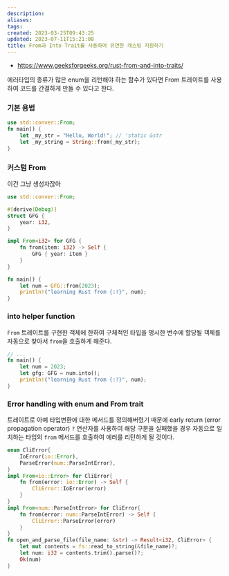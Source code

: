 ```yaml
---
description:
aliases: 
tags: 
created: 2023-03-25T09:43:25
updated: 2023-07-11T15:21:08
title: From과 Into Trait를 사용하여 유연한 캐스팅 지원하기
---
```

- https://www.geeksforgeeks.org/rust-from-and-into-traits/

에러타입의 종류가 많은 enum을 리턴해야 하는 함수가 있다면 From 트레이트를 사용하여 코드를 간결하게 만들 수 있다고 한다.

### 기본 용법

```rust
use std::conver::From;
fn main() {
	let _my_str = "Hello, World!"; // 'static &str
	let _my_string = String::from(_my_str);
}
```

### 커스텀 From

이건 그냥 생성자잖아
```rust
use std::conver::From;

#[derive(Debug)]
struct GFG {
	year: i32,
}

impl From<i32> for GFG {
	fn from(item: i32) -> Self {
		GFG { year: item }
	}
}

fn main() {
	let num = GFG::from(2023);
	println!("learning Rust from {:?}", num);
}
```

### into helper function

`From` 트레이트를 구현한 객체에 한하여 구체적인 타입을 명시한 변수에 할당될 객체를 자동으로 찾아서 `from`을 호출하게 해준다.
```rust
// ...
fn main() {
	let num = 2023;
	let gfg: GFG = num.into();
	println!("learning Rust from {:?}", num);
}
```

### Error handling with enum and From trait

트레이트로 아예 타입변환에 대한 메서드를 정의해버렸기 때문에 early return (error propagation operator) `?` 연산자를 사용하여 해당 구문을 실패했을 경우 자동으로 일치하는 타입의 `from` 메서드를 호출하여 에러를 리턴하게 될 것이다.
```rust
enum CliError{
	IoError(io::Error),
	ParseError(num::ParseIntError),
}
impl From<io::Error> for CliError{
	fn from(error: io::Error) -> Self {
		CliError::IoError(error)
	}
}
impl From<num::ParseIntError> for CliError{
	fn from(error: num::ParseIntError) -> Self {
		CliError::ParseError(error)
	}
}
fn open_and_parse_file(file_name: &str) -> Result<i32, CliError> {
	let mut contents = fs::read_to_string(&file_name)?;
	let num: i32 = contents.trim().parse()?;
	Ok(num)
}
```